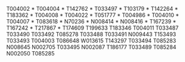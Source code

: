 T004002 *
T004004 *
T142762 *
T033497 *
T103179 *
T142264 *
T183362 *
T004008 *
T004022 *
T051777 *
T004986 *
T004010 *
T004007 *
T083618 * 
N70236 *
N008414 *
N008416 *
T167239 *
T167242 *
T217867 *
T174609
T199633
T183346
T004011
T033487
T033490
T033492
T085278
T033488
T033491
N009443
T153493
T033493
T004003
T086648
W013615
T143297
T033494
T085283
N008645
N002705
T033495
N002087
T186177
T033489
T085284
N002050
T085285
